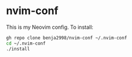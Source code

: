 # nvim-conf

This is my Neovim config. To install:

```bash
gh repo clone benja2998/nvim-conf ~/.nvim-conf
cd ~/.nvim-conf
./install
```

